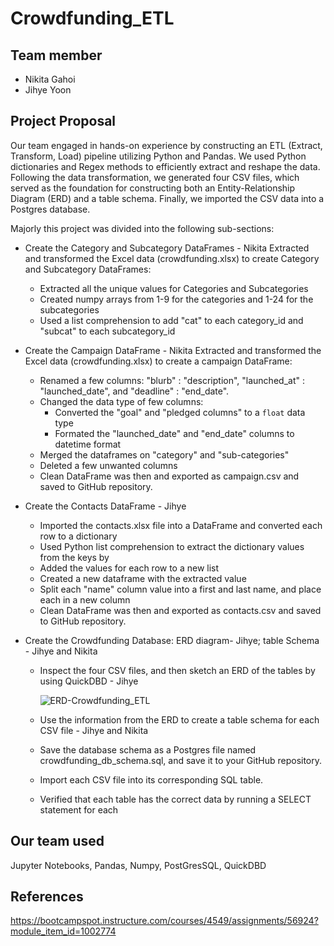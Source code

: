 # Crowdfunding_ETL

## Team member 

- Nikita Gahoi
- Jihye Yoon

## Project Proposal

Our team engaged in hands-on experience by constructing an ETL (Extract, Transform, Load) pipeline utilizing Python and Pandas. We used Python dictionaries and Regex methods to efficiently extract and reshape the data. Following the data transformation, we generated four CSV files, which served as the foundation for constructing both an Entity-Relationship Diagram (ERD) and a table schema. Finally, we imported the CSV data into a Postgres database. 

Majorly this project was divided into the following sub-sections:

- Create the Category and Subcategory DataFrames - Nikita
Extracted and transformed the Excel data (crowdfunding.xlsx) to create Category and Subcategory DataFrames:
     - Extracted all the unique values for Categories and Subcategories
    - Created numpy arrays from 1-9 for the categories and 1-24 for the subcategories
    - Used a list comprehension to add "cat" to each category_id and "subcat" to each subcategory_id

- Create the Campaign DataFrame - Nikita
 Extracted and transformed the Excel data (crowdfunding.xlsx) to create a campaign DataFrame:
    - Renamed a few columns: "blurb" : "description", "launched_at" : "launched_date", and "deadline" : "end_date".
    - Changed the data type of few columns:
         - Converted the "goal" and "pledged columns" to a `float` data type
        - Formated the "launched_date" and "end_date" columns to datetime format
    - Merged the dataframes on "category" and "sub-categories"
    - Deleted a few unwanted columns
    - Clean DataFrame was then and exported as campaign.csv and saved to GitHub repository.

- Create the Contacts DataFrame - Jihye
    - Imported the contacts.xlsx file into a DataFrame and converted each row to a dictionary
    - Used  Python list comprehension to extract the dictionary values from the keys by 
    - Added the values for each row to a new list
    - Created a new dataframe with the extracted value
    - Split each "name" column value into a first and last name, and place each in a new column
    - Clean DataFrame was then and exported as contacts.csv and saved to GitHub repository.

- Create the Crowdfunding Database: ERD diagram- Jihye; table Schema - Jihye and Nikita
    - Inspect the four CSV files, and then sketch an ERD of the tables by using QuickDBD - Jihye

        ![ERD-Crowdfunding_ETL](https://github.com/NikitaGahoi/Web_Scrapping_Challenge/assets/136101293/f58edea2-9366-48bc-af72-94d7ae076dcc)
    - Use the information from the ERD to create a table schema for each CSV file - Jihye and Nikita
    - Save the database schema as a Postgres file named crowdfunding_db_schema.sql, and save it to your GitHub repository.
    - Import each CSV file into its corresponding SQL table.
    - Verified that each table has the correct data by running a SELECT statement for each 


## Our team used 
Jupyter Notebooks, Pandas, Numpy, PostGresSQL, QuickDBD

## References

https://bootcampspot.instructure.com/courses/4549/assignments/56924?module_item_id=1002774
